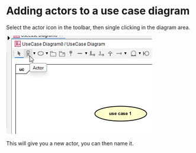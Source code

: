 # Adding actors to a use case diagram


Select the actor icon in the toolbar, then single clicking in the diagram area.

![add actor](Resources/AddActor.png)

This will give you a new actor, you can then name it.